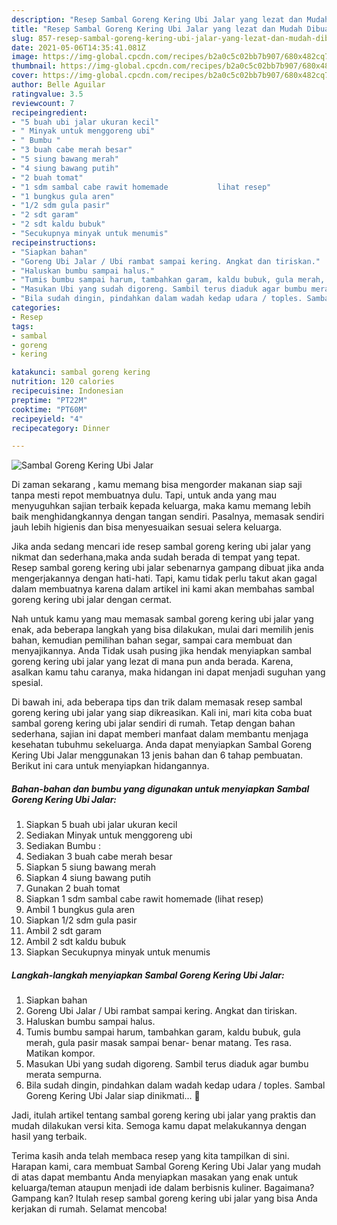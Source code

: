 ```yaml
---
description: "Resep Sambal Goreng Kering Ubi Jalar yang lezat dan Mudah Dibuat"
title: "Resep Sambal Goreng Kering Ubi Jalar yang lezat dan Mudah Dibuat"
slug: 857-resep-sambal-goreng-kering-ubi-jalar-yang-lezat-dan-mudah-dibuat
date: 2021-05-06T14:35:41.081Z
image: https://img-global.cpcdn.com/recipes/b2a0c5c02bb7b907/680x482cq70/sambal-goreng-kering-ubi-jalar-foto-resep-utama.jpg
thumbnail: https://img-global.cpcdn.com/recipes/b2a0c5c02bb7b907/680x482cq70/sambal-goreng-kering-ubi-jalar-foto-resep-utama.jpg
cover: https://img-global.cpcdn.com/recipes/b2a0c5c02bb7b907/680x482cq70/sambal-goreng-kering-ubi-jalar-foto-resep-utama.jpg
author: Belle Aguilar
ratingvalue: 3.5
reviewcount: 7
recipeingredient:
- "5 buah ubi jalar ukuran kecil"
- " Minyak untuk menggoreng ubi"
- " Bumbu "
- "3 buah cabe merah besar"
- "5 siung bawang merah"
- "4 siung bawang putih"
- "2 buah tomat"
- "1 sdm sambal cabe rawit homemade           lihat resep"
- "1 bungkus gula aren"
- "1/2 sdm gula pasir"
- "2 sdt garam"
- "2 sdt kaldu bubuk"
- "Secukupnya minyak untuk menumis"
recipeinstructions:
- "Siapkan bahan"
- "Goreng Ubi Jalar / Ubi rambat sampai kering. Angkat dan tiriskan."
- "Haluskan bumbu sampai halus."
- "Tumis bumbu sampai harum, tambahkan garam, kaldu bubuk, gula merah, gula pasir masak sampai benar- benar matang. Tes rasa. Matikan kompor."
- "Masukan Ubi yang sudah digoreng. Sambil terus diaduk agar bumbu merata sempurna."
- "Bila sudah dingin, pindahkan dalam wadah kedap udara / toples. Sambal Goreng Kering Ubi Jalar siap dinikmati... 🤗"
categories:
- Resep
tags:
- sambal
- goreng
- kering

katakunci: sambal goreng kering 
nutrition: 120 calories
recipecuisine: Indonesian
preptime: "PT22M"
cooktime: "PT60M"
recipeyield: "4"
recipecategory: Dinner

---
```



![Sambal Goreng Kering Ubi Jalar](https://img-global.cpcdn.com/recipes/b2a0c5c02bb7b907/680x482cq70/sambal-goreng-kering-ubi-jalar-foto-resep-utama.jpg)

Di zaman  sekarang , kamu memang bisa mengorder makanan siap saji tanpa mesti repot membuatnya dulu. Tapi, untuk anda yang mau menyuguhkan sajian terbaik kepada keluarga, maka kamu memang lebih baik menghidangkannya dengan tangan sendiri. Pasalnya, memasak sendiri jauh lebih higienis dan bisa menyesuaikan sesuai selera keluarga.

Jika anda sedang mencari ide resep sambal goreng kering ubi jalar yang nikmat dan sederhana,maka anda sudah berada di tempat yang tepat. Resep sambal goreng kering ubi jalar  sebenarnya gampang dibuat jika anda mengerjakannya dengan hati-hati. Tapi, kamu tidak perlu takut akan gagal dalam membuatnya 
karena dalam artikel ini kami akan membahas sambal goreng kering ubi jalar dengan cermat.  



Nah untuk kamu yang mau memasak sambal goreng kering ubi jalar yang enak, ada beberapa langkah yang bisa dilakukan, mulai dari memilih jenis bahan, kemudian pemilihan bahan segar, sampai cara membuat dan menyajikannya. Anda Tidak usah pusing jika hendak menyiapkan sambal goreng kering ubi jalar yang lezat di mana pun anda berada. Karena, asalkan kamu  tahu caranya, maka hidangan ini dapat menjadi suguhan yang spesial.

Di bawah ini, ada beberapa tips dan trik dalam memasak resep sambal goreng kering ubi jalar yang siap dikreasikan. Kali ini, mari kita coba buat sambal goreng kering ubi jalar sendiri di rumah. Tetap dengan bahan sederhana, sajian ini dapat memberi manfaat dalam membantu menjaga kesehatan tubuhmu sekeluarga. Anda dapat menyiapkan Sambal Goreng Kering Ubi Jalar menggunakan 13 jenis bahan dan 6 tahap pembuatan. Berikut ini cara untuk menyiapkan hidangannya.

<!--inarticleads1-->

##### Bahan-bahan dan bumbu yang digunakan untuk menyiapkan Sambal Goreng Kering Ubi Jalar:

1. Siapkan 5 buah ubi jalar ukuran kecil
1. Sediakan  Minyak untuk menggoreng ubi
1. Sediakan  Bumbu :
1. Sediakan 3 buah cabe merah besar
1. Siapkan 5 siung bawang merah
1. Siapkan 4 siung bawang putih
1. Gunakan 2 buah tomat
1. Siapkan 1 sdm sambal cabe rawit homemade           (lihat resep)
1. Ambil 1 bungkus gula aren
1. Siapkan 1/2 sdm gula pasir
1. Ambil 2 sdt garam
1. Ambil 2 sdt kaldu bubuk
1. Siapkan Secukupnya minyak untuk menumis




<!--inarticleads2-->

##### Langkah-langkah menyiapkan Sambal Goreng Kering Ubi Jalar:

1. Siapkan bahan
1. Goreng Ubi Jalar / Ubi rambat sampai kering. Angkat dan tiriskan.
1. Haluskan bumbu sampai halus.
1. Tumis bumbu sampai harum, tambahkan garam, kaldu bubuk, gula merah, gula pasir masak sampai benar- benar matang. Tes rasa. Matikan kompor.
1. Masukan Ubi yang sudah digoreng. Sambil terus diaduk agar bumbu merata sempurna.
1. Bila sudah dingin, pindahkan dalam wadah kedap udara / toples. Sambal Goreng Kering Ubi Jalar siap dinikmati... 🤗




Jadi, itulah artikel tentang  sambal goreng kering ubi jalar  yang praktis dan mudah dilakukan versi kita. Semoga kamu dapat melakukannya dengan hasil yang terbaik. 

Terima kasih anda telah membaca resep yang kita tampilkan di sini. Harapan kami, cara membuat  Sambal Goreng Kering Ubi Jalar yang mudah di atas dapat membantu Anda menyiapkan masakan yang enak untuk keluarga/teman ataupun menjadi ide dalam berbisnis kuliner. Bagaimana? Gampang kan? Itulah resep sambal goreng kering ubi jalar yang bisa Anda kerjakan di rumah. Selamat mencoba!


